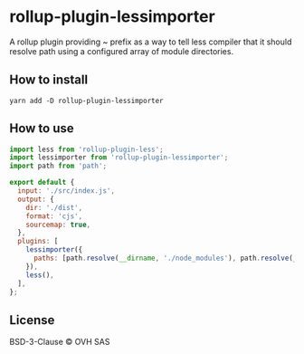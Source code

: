 # rollup-plugin-lessimporter

A rollup plugin providing ~ prefix as a way to tell less compiler that it should resolve path using a configured array of module directories.

## How to install

```
yarn add -D rollup-plugin-lessimporter
```

## How to use

```js
import less from 'rollup-plugin-less';
import lessimporter from 'rollup-plugin-lessimporter';
import path from 'path';

export default {
  input: './src/index.js',
  output: {
    dir: './dist',
    format: 'cjs',
    sourcemap: true,
  },
  plugins: [
    lessimporter({
      paths: [path.resolve(__dirname, './node_modules'), path.resolve(__dirname, '../../node_modules')],
    }),
    less(),
  ],
};
```

## License

BSD-3-Clause © OVH SAS
